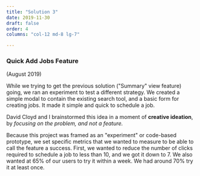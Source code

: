 ```yaml
---
title: "Solution 3"
date: 2019-11-30
draft: false
order: 4
columns: "col-12 md-8 lg-7"

---
```

### Quick Add Jobs Feature 
(August 2019)

While we trying to get the previous solution ("Summary" view feature) going, we ran an experiment to test a different strategy. We created a simple modal to contain the existing search tool, and a basic form for creating jobs. It made it simple and quick to schedule a job.

David Cloyd and I brainstormed this idea in a moment of **creative ideation**, by *focusing on the problem, and not a feature.* 

Because this project was framed as an "experiment" or code-based prototype, we set specific metrics that we wanted to measure to be able to call the feature a success. First, we wanted to reduce the number of clicks required to schedule a job to less than 10, and we got it down to 7. We also wanted at 65% of our users to try it within a week. We had around 70% try it at least once.